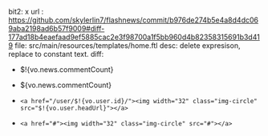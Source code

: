 bit2: x
url : https://github.com/skylerlin7/flashnews/commit/b976de274b5e4a8d4dc069aba2198ad6b57f9009#diff-177ad18b4eaefaad9ef5885cac2e3f98700a1f5bb960d4b82358315691b3d419
file: src/main/resources/templates/home.ftl
desc: delete expresison, replace to constant text.
diff: 

- <i class="fa icon-comment"></i> $!{vo.news.commentCount}
+ <i class="fa icon-comment"></i> ${vo.news.commentCount}

-     <a href="/user/$!{vo.user.id}/"><img width="32" class="img-circle" src="$!{vo.user.headUrl}"></a>
+     <a href="#"><img width="32" class="img-circle" src="#"></a>